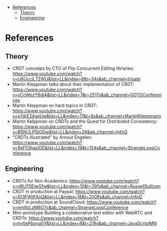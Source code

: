 - [References](#references)
  - [Theory](#theory)
  - [Engineering](#engineering)

# References
## Theory
* CRDT concetps by CTO of Flip Concurrent Editing libraries: https://www.youtube.com/watch?v=U6UcciL72WU&list=LL&index=6&t=34s&ab_channel=Irisate
* Martin Kleppman talks about their implementation of CRDT: https://www.youtube.com/watch?v=yCcWpzY8dIA&list=LL&index=7&t=2517s&ab_channel=GOTOConferences
* Martin Kleppman on hard topics in CRDT: https://www.youtube.com/watch?v=x7drE24geUw&list=LL&index=17&t=8s&ab_channel=MartinKleppmann
* Martin Kelppman on CRDTs and the Quest for Distributed Consistency: https://www.youtube.com/watch?v=B5NULPSiOGw&list=LL&index=26&ab_channel=InfoQ
* "CRDTs Illustrated" by Arnout Engelen: https://www.youtube.com/watch?v=9xFfOhasiOE&list=LL&index=19&t=154s&ab_channel=StrangeLoopConference

## Engineering
* CRDTs for Non Academics: https://www.youtube.com/watch?v=vBU70EjwGfw&list=LL&index=10&t=391s&ab_channel=RussellSullivan
* CRDT in production at Paypal: https://www.youtube.com/watch?v=f03FWiIfXoQ&list=LL&index=18&t=2008s&ab_channel=InfoQ
* CRDT in production at SoundCloud: https://www.youtube.com/watch?v=em9zLzM8O7c&ab_channel=StrangeLoopConference
* Mini-prototype Building a collaborative text editor with WebRTC and CRDTs: https://www.youtube.com/watch?v=hy0ePbpna5Y&list=LL&index=8&t=218s&ab_channel=JavaScriptMN